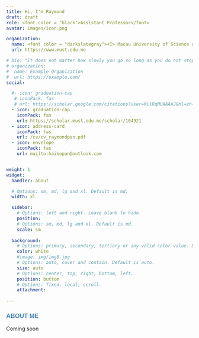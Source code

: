 ```yaml
---
title: Hi, I'm Raymond
draft: draft
role: <font color = "black">Assistant Professor</font>  
avatar: images/icon.png

organization:
  name: <font color = "darkslategray"><I> Macau University of Science and Technology</I></font>
  url: https://www.must.edu.mo

# bio: "It does not matter how slowly you go so long as you do not stop." —Confucius
# organization:
#  name: Example Organization
#  url: https://example.com/
social:

  #- icon: graduation-cap
   # iconPack: fas
   # url: https://scholar.google.com/citations?user=KLlRqMUAAAAJ&hl=zh-CN
  - icon: graduation-cap
    iconPack: fas
    url: https://scholar.must.edu.mo/scholar/104921
  - icon: address-card
    iconPack: fas 
    url: /cv/cv_raymondpan.pdf
  - icon: envelope
    iconPack: fas
    url: mailto:haibopan@outlook.com


weight: 1
widget:
  handler: about

  # Options: sm, md, lg and xl. Default is md.
  width: xl

  sidebar:
    # Options: left and right. Leave blank to hide.
    position: 
    # Options: sm, md, lg and xl. Default is md.
    scale: sm
  
  background:
    # Options: primary, secondary, tertiary or any valid color value. Default is primary.
    color: white
    #image: img/img8.jpg
    # Options: auto, cover and contain. Default is auto.
    size: auto
    # Options: center, top, right, bottom, left.
    position: buttom
    # Options: fixed, local, scroll.
    attachment: 
  
---
```


<style>
.widget-title { font-weight: italic; margin-bottom: 1rem; }
</style>


### <font color = 'steelblue' face = "Arial"> ABOUT ME </font>

Coming soon



  


